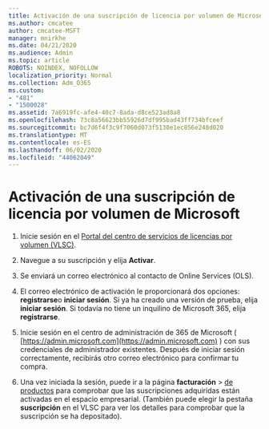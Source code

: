 ```yaml
---
title: Activación de una suscripción de licencia por volumen de Microsoft
ms.author: cmcatee
author: cmcatee-MSFT
manager: mnirkhe
ms.date: 04/21/2020
ms.audience: Admin
ms.topic: article
ROBOTS: NOINDEX, NOFOLLOW
localization_priority: Normal
ms.collection: Adm_O365
ms.custom:
- "481"
- "1500028"
ms.assetid: 7a6919fc-afe4-40c7-8ada-d8ce523ad8a8
ms.openlocfilehash: 73c8a56623bb55926d7df995bad43ff734bfceef
ms.sourcegitcommit: bc7d6f4f3c9f7060d073f5130e1ec856e248d020
ms.translationtype: MT
ms.contentlocale: es-ES
ms.lasthandoff: 06/02/2020
ms.locfileid: "44062049"
---
```

# <a name="activating-a-microsoft-volume-license-subscription"></a>Activación de una suscripción de licencia por volumen de Microsoft

1. Inicie sesión en el [Portal del centro de servicios de licencias por volumen (VLSC)](https://go.microsoft.com/fwlink/p/?LinkId=329762).

2. Navegue a su suscripción y elija **Activar**.

3. Se enviará un correo electrónico al contacto de Online Services (OLS).

4. El correo electrónico de activación le proporcionará dos opciones: **registrarse**o **iniciar sesión**. Si ya ha creado una versión de prueba, elija **iniciar sesión**. Si todavía no tiene un inquilino de Microsoft 365, elija **registrarse**.

5. Inicie sesión en el centro de administración de 365 de Microsoft ( [https://admin.microsoft.com](https://admin.microsoft.com) ) con sus credenciales de administrador existentes. Después de iniciar sesión correctamente, recibirás otro correo electrónico para confirmar tu compra.

6. Una vez iniciada la sesión, puede ir a la página **facturación** \> [de productos](https://go.microsoft.com/fwlink/p/?linkid=842054) para comprobar que las suscripciones adquiridas están activadas en el espacio empresarial. (También puede elegir la pestaña **suscripción** en el VLSC para ver los detalles para comprobar que la suscripción se ha depositado).
